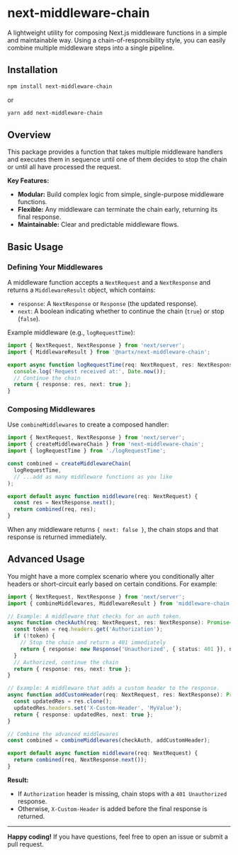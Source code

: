 # next-middleware-chain

A lightweight utility for composing Next.js middleware functions in a simple and maintainable way. Using a chain-of-responsibility style, you can easily combine multiple middleware steps into a single pipeline.

## Installation

```bash
npm install next-middleware-chain
```

or

```bash
yarn add next-middleware-chain
```

## Overview

This package provides a function that takes multiple middleware handlers and executes them in sequence until one of them decides to stop the chain or until all have processed the request.

**Key Features:**

- **Modular:** Build complex logic from simple, single-purpose middleware functions.
- **Flexible:** Any middleware can terminate the chain early, returning its final response.
- **Maintainable:** Clear and predictable middleware flows.

## Basic Usage

### Defining Your Middlewares

A middleware function accepts a `NextRequest` and a `NextResponse` and returns a `MiddlewareResult` object, which contains:
- `response`: A `NextResponse` or `Response` (the updated response).
- `next`: A boolean indicating whether to continue the chain (`true`) or stop (`false`).

Example middleware (e.g., `logRequestTime`):

```typescript
import { NextRequest, NextResponse } from 'next/server';
import { MiddlewareResult } from '@nartx/next-middleware-chain';

export async function logRequestTime(req: NextRequest, res: NextResponse): Promise<MiddlewareResult> {
  console.log('Request received at:', Date.now());
  // Continue the chain
  return { response: res, next: true };
}
```

### Composing Middlewares

Use `combineMiddlewares` to create a composed handler:

```typescript
import { NextRequest, NextResponse } from 'next/server';
import { createMiddlewareChain } from 'next-middleware-chain';
import { logRequestTime } from './logRequestTime';

const combined = createMiddlewareChain(
  logRequestTime,
  // ...add as many middleware functions as you like
);

export default async function middleware(req: NextRequest) {
  const res = NextResponse.next();
  return combined(req, res);
}
```

When any middleware returns `{ next: false }`, the chain stops and that response is returned immediately.

## Advanced Usage

You might have a more complex scenario where you conditionally alter headers or short-circuit early based on certain conditions. For example:

```typescript
import { NextRequest, NextResponse } from 'next/server';
import { combineMiddlewares, MiddlewareResult } from 'middleware-chain';

// Example: A middleware that checks for an auth token.
async function checkAuth(req: NextRequest, res: NextResponse): Promise<MiddlewareResult> {
  const token = req.headers.get('Authorization');
  if (!token) {
    // Stop the chain and return a 401 immediately
    return { response: new Response('Unauthorized', { status: 401 }), next: false };
  }
  // Authorized, continue the chain
  return { response: res, next: true };
}

// Example: A middleware that adds a custom header to the response.
async function addCustomHeader(req: NextRequest, res: NextResponse): Promise<MiddlewareResult> {
  const updatedRes = res.clone();
  updatedRes.headers.set('X-Custom-Header', 'MyValue');
  return { response: updatedRes, next: true };
}

// Combine the advanced middlewares
const combined = combineMiddlewares(checkAuth, addCustomHeader);

export default async function middleware(req: NextRequest) {
  return combined(req, NextResponse.next());
}
```

**Result:**  
- If `Authorization` header is missing, chain stops with a `401 Unauthorized` response.
- Otherwise, `X-Custom-Header` is added before the final response is returned.

---

**Happy coding!** If you have questions, feel free to open an issue or submit a pull request.